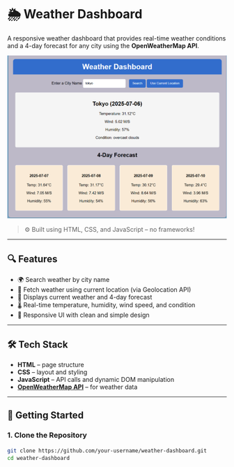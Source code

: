 # 🌦️ Weather Dashboard

A responsive weather dashboard that provides real-time weather conditions and a 4-day forecast for any city using the **OpenWeatherMap API**.

![Weather Dashboard Screenshot](preview.png)

> ⚙️ Built using HTML, CSS, and JavaScript – no frameworks!

---

## 🔍 Features

- 🌍 Search weather by city name
- 📍 Fetch weather using current location (via Geolocation API)
- 📅 Displays current weather and 4-day forecast
- 🌡️ Real-time temperature, humidity, wind speed, and condition
- 📱 Responsive UI with clean and simple design

---

## 🛠️ Tech Stack

- **HTML** – page structure
- **CSS** – layout and styling
- **JavaScript** – API calls and dynamic DOM manipulation
- **[OpenWeatherMap API](https://openweathermap.org/api)** – for weather data

---

## 🚀 Getting Started

### 1. Clone the Repository

```bash
git clone https://github.com/your-username/weather-dashboard.git
cd weather-dashboard
